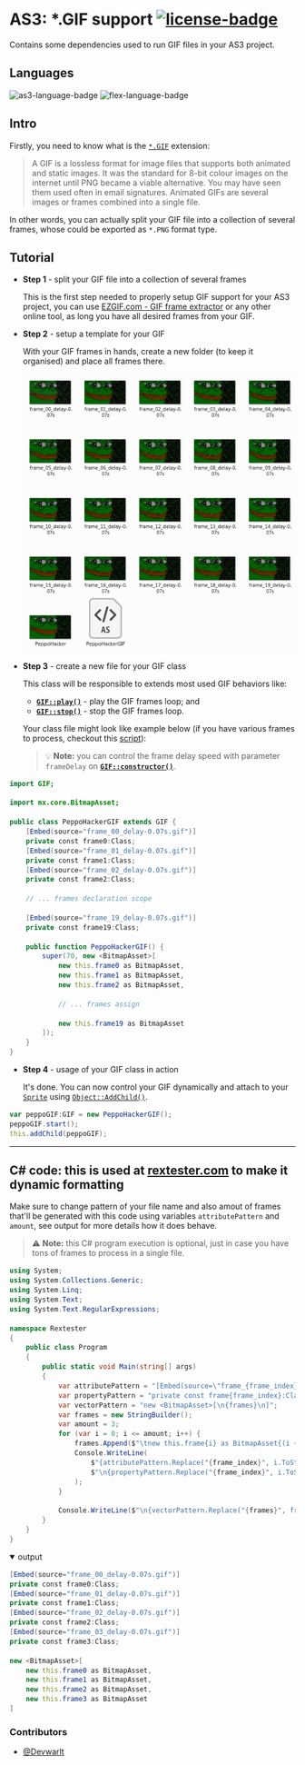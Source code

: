 # AS3: *.GIF support [![license-badge]][license]
Contains some dependencies used to run GIF files in your AS3 project.

## Languages
![as3-language-badge] ![flex-language-badge]

## Intro
Firstly, you need to know what is the [`*.GIF`][ref-1] extension:
> A GIF is a lossless format for image files that supports both animated and static images. It was the standard for 8-bit colour images on the internet until PNG became a viable alternative. You may have seen them used often in email signatures. Animated GIFs are several images or frames combined into a single file.

In other words, you can actually split your GIF file into a collection of several frames, whose could be exported as `*.PNG` format type.

## Tutorial
- **Step 1** - split your GIF file into a collection of several frames

   This is the first step needed to properly setup GIF support for your AS3 project, you can use [EZGIF.com - GIF frame extractor][ref-3] or any other online tool, as long you have all desired frames from your GIF.
   
- **Step 2** - setup a template for your GIF

   With your GIF frames in hands, create a new folder (to keep it organised) and place all frames there.
   
   ![media-1]
   
- **Step 3** - create a new file for your GIF class

   This class will be responsible to extends most used GIF behaviors like:
   - [**`GIF::play()`**][dref-1] - play the GIF frames loop; and
   - [**`GIF::stop()`**][dref-2] - stop the GIF frames loop.
   
   Your class file might look like example below (if you have various frames to process, checkout this [script][ref-6]):
   
   > :bulb: **Note:** you can control the frame delay speed with parameter `frameDelay` on [**`GIF::constructor()`**][dref-3].
   
```actionscript
import GIF;

import mx.core.BitmapAsset;

public class PeppoHackerGIF extends GIF {
    [Embed(source="frame_00_delay-0.07s.gif")]
    private const frame0:Class;
    [Embed(source="frame_01_delay-0.07s.gif")]
    private const frame1:Class;
    [Embed(source="frame_02_delay-0.07s.gif")]
    private const frame2:Class;
    
    // ... frames declaration scope
    
    [Embed(source="frame_19_delay-0.07s.gif")]
    private const frame19:Class;

    public function PeppoHackerGIF() {
        super(70, new <BitmapAsset>[
            new this.frame0 as BitmapAsset,
            new this.frame1 as BitmapAsset,
            new this.frame2 as BitmapAsset,
            
            // ... frames assign
            
            new this.frame19 as BitmapAsset
        ]);
    }
}
```
- **Step 4** - usage of your GIF class in action

   It's done. You can now control your GIF dynamically and attach to your [`Sprite`][ref-4] using [`Object::AddChild()`][ref-5].
   
```actionscript
var peppoGIF:GIF = new PeppoHackerGIF();
peppoGIF.start();
this.addChild(peppoGIF);
```

---

## C# code: this is used at [rextester.com][ref-2] to make it dynamic formatting

Make sure to change pattern of your file name and also amout of frames that'll be generated with this code using variables `attributePattern` and `amount`, see output for more details how it does behave.

> :warning: **Note:** this C# program execution is optional, just in case you have tons of frames to process in a single file.

```csharp
using System;
using System.Collections.Generic;
using System.Linq;
using System.Text;
using System.Text.RegularExpressions;

namespace Rextester
{
    public class Program
    {
        public static void Main(string[] args)
        {
            var attributePattern = "[Embed(source=\"frame_{frame_index}_delay-0.07s.gif\")]";
            var propertyPattern = "private const frame{frame_index}:Class;";
            var vectorPattern = "new <BitmapAsset>[\n{frames}\n]";
            var frames = new StringBuilder();
            var amount = 3;
            for (var i = 0; i <= amount; i++) {
                frames.Append($"\tnew this.frame{i} as BitmapAsset{(i + 1 > amount ? "" : ",\n")}");
                Console.WriteLine(
                    $"{attributePattern.Replace("{frame_index}", i.ToString("00"))}" +
                    $"\n{propertyPattern.Replace("{frame_index}", i.ToString())}"
                );
            }

            Console.WriteLine($"\n{vectorPattern.Replace("{frames}", frames.ToString())}");
        }
    }
}
```

<details open>
<summary>output</summary>

```actionscript
[Embed(source="frame_00_delay-0.07s.gif")]
private const frame0:Class;
[Embed(source="frame_01_delay-0.07s.gif")]
private const frame1:Class;
[Embed(source="frame_02_delay-0.07s.gif")]
private const frame2:Class;
[Embed(source="frame_03_delay-0.07s.gif")]
private const frame3:Class;

new <BitmapAsset>[
	new this.frame0 as BitmapAsset,
	new this.frame1 as BitmapAsset,
	new this.frame2 as BitmapAsset,
	new this.frame3 as BitmapAsset
]
```
</details>

### Contributors
- [@Devwarlt][devwarlt-ref]

[devwarlt-ref]: https://github.com/Devwarlt

[as3-language-badge]: https://img.shields.io/badge/ActionScript-3.0-yellow?logo=adobe&style=plastic
[flex-language-badge]: https://img.shields.io/badge/FLEX-gray?logo=adobe&style=plastic

[license-badge]: https://img.shields.io/badge/License-WTFPL-black?style=plastic
[license]: /LICENSE

[dref-1]: https://github.com/Devwarlt/as3-gif-support/blob/cdcae582acab567d138b03cc083f310ab387a3a0/src/GIF.as#L31-L37
[dref-2]: https://github.com/Devwarlt/as3-gif-support/blob/cdcae582acab567d138b03cc083f310ab387a3a0/src/GIF.as#L39-L46
[dref-3]: https://github.com/Devwarlt/as3-gif-support/blob/cdcae582acab567d138b03cc083f310ab387a3a0/src/GIF.as#L9

[ref-1]: https://digitalcommunications.wp.st-andrews.ac.uk/2019/06/14/what-is-a-gif-file/#:~:text=A%20GIF%20is%20a%20lossless,combined%20into%20a%20single%20file.
[ref-2]: https://rextester.com
[ref-3]: https://ezgif.com/split
[ref-4]: https://help.adobe.com/en_US/FlashPlatform/reference/actionscript/3/flash/display/Sprite.html
[ref-5]: https://help.adobe.com/pt_BR/FlashPlatform/reference/actionscript/3/mx/states/AddChild.html
[ref-6]: #c-code-this-is-used-at-rextestercom-to-make-it-dynamic-formatting

[media-1]: /media/gif_template_1.PNG
